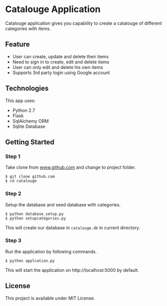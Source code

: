 # Catalouge Application
Catalouge application gives you capability to create a catalouge of different
categories with items.

## Feature
- User can create, update and delete their items
- Need to sign in to create, edit and delete items
- User can only edit and delete his own items
- Supports 3rd party login using Google account

## Technologies
This app uses:

- Python 2.7
- Flask
- SqlAlchemy ORM
- Sqlite Database

## Getting Started
### Step 1
Take clone from www.github.com and change to project folder.
```
$ git clone github.com
$ cd catalouge
```

### Step 2
Setup the database and seed database with categories.
```
$ python database_setup.py
$ python setupcategories.py
```
This will create our database in `catalouge.db` in current directory.
### Step 3
Run the application by following commands.
```
$ python applcation.py
```
This will start the application on http://localhost:5000 by default.

## License

This project is available under MIT License.
